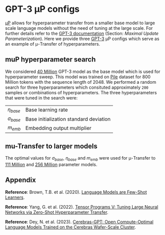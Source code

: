# GPT-3 &mu;P configs

[&mu;P](https://arxiv.org/abs/2203.03466) allows for hyperparameter transfer from a smaller base model to large scale language models without the need of tuning at the large scale. For further details refer to the [GPT-3 documentation](../../../README.md) (Section: *Maximal Update Parameterization*).
Here we provide three [GPT-3](https://arxiv.org/abs/2005.14165) &mu;P configs which serve as an example of &mu;-Transfer of hyperparameters. 

## muP hyperparameter search
We considered [40 Million](./params_gpt3_40m.yaml) GPT-3 model as the base model which is used for hyperparameter sweep. This model was trained on [Pile](https://arxiv.org/abs/2101.00027) dataset for 800 Million tokens with the sequence length of 2048. We performed a random search for three hyperparameters which consituted approximately `200` samples or combinations of hyperparameters. The three hyperparameters that were tuned in the search were:

|||
|-------|-------|
|$\eta_{base}$|Base learning rate|
|$\sigma_{base}$|Base initialization standard deviation|
|$m_{emb}$| Embedding output multiplier|

## mu-Transfer to larger models
The optimal values for $\sigma_{base}$, $\eta_{base}$ and $m_{emb}$ were used for &mu;-Transfer to [111 Million](./params_gpt3_111m.yaml) and [256 Million](./params_gpt3_256m.yaml) parameter models. 


## Appendix

**Reference**: Brown, T.B. et al. (2020). [Language Models are Few-Shot Learners](https://arxiv.org/abs/2005.14165).

**Reference**: Yang, G. et al. (2022). [Tensor Programs V: Tuning Large Neural Networks via Zero-Shot Hyperparameter Transfer](https://arxiv.org/abs/2203.03466).

**Reference**: Dey, N. et al. (2023). [Cerebras-GPT: Open Compute-Optimal Language Models
Trained on the Cerebras Wafer-Scale Cluster](https://arxiv.org/abs/2304.03208).
